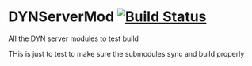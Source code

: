 # DYNServerMod [![Build Status](https://travis-ci.org/Digital-Youth-Network/DYNServerMod.svg?branch=master)](https://travis-ci.org/Digital-Youth-Network/DYNServerMod)
All the DYN server modules to test build

THis is just to test to make sure the submodules sync and build properly
